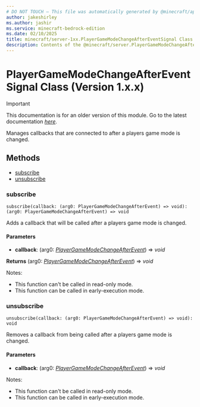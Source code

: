 ```yaml
---
# DO NOT TOUCH — This file was automatically generated by @minecraft/api-docs-generator, to report problems file an issue at https://github.com/Mojang/minecraft-scripting-libraries
author: jakeshirley
ms.author: jashir
ms.service: minecraft-bedrock-edition
ms.date: 02/10/2025
title: minecraft/server-1xx.PlayerGameModeChangeAfterEventSignal Class
description: Contents of the @minecraft/server.PlayerGameModeChangeAfterEventSignal class (Version 1.x.x).
---
```

# PlayerGameModeChangeAfterEventSignal Class (Version 1.x.x)

> [!IMPORTANT]
> This documentation is for an older version of this module. Go to the latest documentation [*here*](../../../scriptapi/minecraft/server/PlayerGameModeChangeAfterEventSignal.md).

Manages callbacks that are connected to after a players game mode is changed.

## Methods
- [subscribe](#subscribe)
- [unsubscribe](#unsubscribe)

### **subscribe**
`
subscribe(callback: (arg0: PlayerGameModeChangeAfterEvent) => void): (arg0: PlayerGameModeChangeAfterEvent) => void
`

Adds a callback that will be called after a players game mode is changed.

#### **Parameters**
- **callback**: (arg0: [*PlayerGameModeChangeAfterEvent*](PlayerGameModeChangeAfterEvent.md)) => *void*

**Returns** (arg0: [*PlayerGameModeChangeAfterEvent*](PlayerGameModeChangeAfterEvent.md)) => *void*
  
Notes:
- This function can't be called in read-only mode.
- This function can be called in early-execution mode.

### **unsubscribe**
`
unsubscribe(callback: (arg0: PlayerGameModeChangeAfterEvent) => void): void
`

Removes a callback from being called after a players game mode is changed.

#### **Parameters**
- **callback**: (arg0: [*PlayerGameModeChangeAfterEvent*](PlayerGameModeChangeAfterEvent.md)) => *void*
  
Notes:
- This function can't be called in read-only mode.
- This function can be called in early-execution mode.
